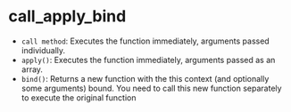 # call_apply_bind

- `call method`: Executes the function immediately, arguments passed individually.
- `apply()`: Executes the function immediately, arguments passed as an array.
- `bind()`: Returns a new function with the this context (and optionally some arguments) bound. You need to call this new function separately to execute the original function
